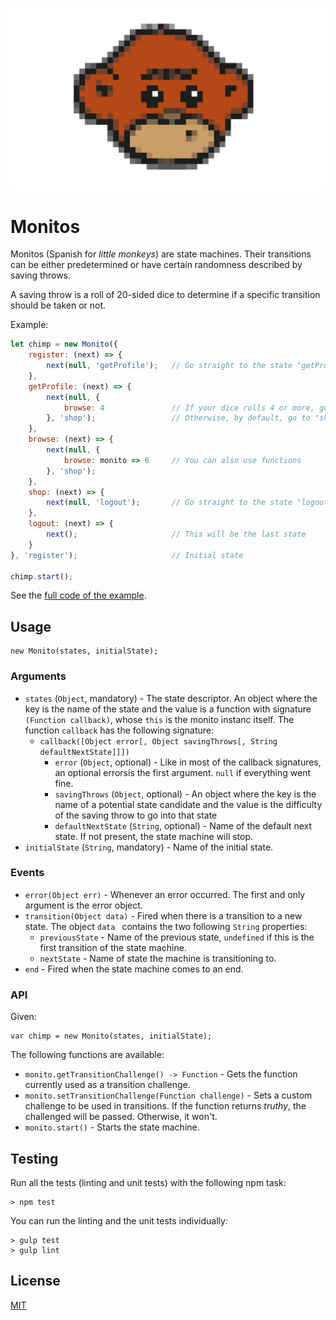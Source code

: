 ![Monitos](assets/monitos.png?raw=true "Monitos")

# Monitos

Monitos (Spanish for _little monkeys_) are state machines. Their transitions can be either predetermined
or have certain randomness described by saving throws.

A saving throw is a roll of 20-sided dice to determine if a specific transition should be taken or not. 
 
Example:

```javascript
let chimp = new Monito({
    register: (next) => {
        next(null, 'getProfile');   // Go straight to the state "getProfile"
    },
    getProfile: (next) => {
        next(null, {
            browse: 4               // If your dice rolls 4 or more, go to "browse"
        }, 'shop');                 // Otherwise, by default, go to "shop"
    },
    browse: (next) => {
        next(null, {
            browse: monito => 6     // You can also use functions
        }, 'shop');                 
    },
    shop: (next) => {
        next(null, 'logout');       // Go straight to the state "logout"
    },
    logout: (next) => {
        next();                     // This will be the last state
    }
}, 'register');                     // Initial state

chimp.start();
```

See the [full code of the example](example/shopper).

## Usage

```
new Monito(states, initialState);
```
 
### Arguments

* `states` (`Object`, mandatory) - The state descriptor. An object where the key is the name of the state and
the value is a function with signature `(Function callback)`, whose `this` is the monito instanc itself. 
The function `callback` has the following signature:
    * `callback([Object error[, Object savingThrows[, String defaultNextState]]])`
        * `error` (`Object`, optional) - Like in most of the callback signatures, an optional errorsis the first argument. `null` if everything went fine.
        * `savingThrows` (`Object`, optional) - An object where the key is the name of a potential state candidate and the value is the difficulty of the saving throw to go into that state
        * `defaultNextState` (`String`, optional) - Name of the default next state. If not present, the state machine will stop.
* `initialState` (`String`, mandatory) - Name of the initial state.
 
### Events

* `error(Object err)` - Whenever an error occurred. The first and only argument is the error object.
* `transition(Object data)` - Fired when there is a transition to a new state. The object `data ` contains the two following `String` properties:
    * `previousState` - Name of the previous state, `undefined` if this is the first transition of the state machine.
    * `nextState` - Name of state the machine is transitioning to.
* `end` - Fired when the state machine comes to an end.

### API

Given:

```
var chimp = new Monito(states, initialState);
```

The following functions are available:

* `monito.getTransitionChallenge() -> Function` - Gets the function currently used as a transition challenge.
* `monito.setTransitionChallenge(Function challenge)` - Sets a custom challenge to be used in transitions. If the function returns _truthy_, the challenged will be passed. Otherwise, it won't.
* `monito.start()` - Starts the state machine.

## Testing

Run all the tests (linting and unit tests) with the following npm task:

```
> npm test
```

You can run the linting and the unit tests individually:

```
> gulp test
> gulp lint
```

## License

[MIT](LICENSE)